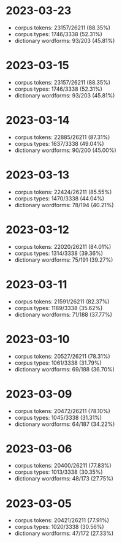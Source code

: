 # 2023-03-23
* corpus tokens: 23157/26211 (88.35%)
* corpus types: 1746/3338 (52.31%)
* dictionary wordforms: 93/203 (45.81%)
# 2023-03-15
* corpus tokens: 23157/26211 (88.35%)
* corpus types: 1746/3338 (52.31%)
* dictionary wordforms: 93/203 (45.81%)
# 2023-03-14
* corpus tokens: 22885/26211 (87.31%)
* corpus types: 1637/3338 (49.04%)
* dictionary wordforms: 90/200 (45.00%)
# 2023-03-13
* corpus tokens: 22424/26211 (85.55%)
* corpus types: 1470/3338 (44.04%)
* dictionary wordforms: 78/194 (40.21%)
# 2023-03-12
* corpus tokens: 22020/26211 (84.01%)
* corpus types: 1314/3338 (39.36%)
* dictionary wordforms: 75/191 (39.27%)
# 2023-03-11
* corpus tokens: 21591/26211 (82.37%)
* corpus types: 1189/3338 (35.62%)
* dictionary wordforms: 71/188 (37.77%)
# 2023-03-10
* corpus tokens: 20527/26211 (78.31%)
* corpus types: 1061/3338 (31.79%)
* dictionary wordforms: 69/188 (36.70%)
# 2023-03-09
* corpus tokens: 20472/26211 (78.10%)
* corpus types: 1045/3338 (31.31%)
* dictionary wordforms: 64/187 (34.22%)
# 2023-03-06
* corpus tokens: 20400/26211 (77.83%)
* corpus types: 1013/3338 (30.35%)
* dictionary wordforms: 48/173 (27.75%)
# 2023-03-05
* corpus tokens: 20421/26211 (77.91%)
* corpus types: 1020/3338 (30.56%)
* dictionary wordforms: 47/172 (27.33%)